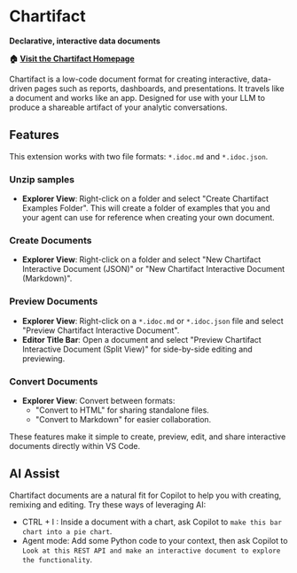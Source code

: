 # Chartifact

**Declarative, interactive data documents**

**🏠 [Visit the Chartifact Homepage](https://microsoft.github.io/chartifact/)**

Chartifact is a low-code document format for creating interactive, data-driven pages such as reports, dashboards, and presentations. It travels like a document and works like an app. Designed for use with your LLM to produce a shareable artifact of your analytic conversations.

## Features

This extension works with two file formats: `*.idoc.md` and `*.idoc.json`.

### Unzip samples
- **Explorer View**: Right-click on a folder and select "Create Chartifact Examples Folder". This will create a folder of examples that you and your agent can use for reference when creating your own document.

### Create Documents
- **Explorer View**: Right-click on a folder and select "New Chartifact Interactive Document (JSON)" or "New Chartifact Interactive Document (Markdown)".

### Preview Documents
- **Explorer View**: Right-click on a `*.idoc.md` or `*.idoc.json` file and select "Preview Chartifact Interactive Document".
- **Editor Title Bar**: Open a document and select "Preview Chartifact Interactive Document (Split View)" for side-by-side editing and previewing.

### Convert Documents
- **Explorer View**: Convert between formats:
  - "Convert to HTML" for sharing standalone files.
  - "Convert to Markdown" for easier collaboration.

These features make it simple to create, preview, edit, and share interactive documents directly within VS Code.

## AI Assist

Chartifact documents are a natural fit for Copilot to help you with creating, remixing and editing. Try these ways of leveraging AI:
* CTRL + I : Inside a document with a chart, ask Copilot to `make this bar chart into a pie chart`.
* Agent mode: Add some Python code to your context, then ask Copilot to `Look at this REST API and make an interactive document to explore the functionality`.